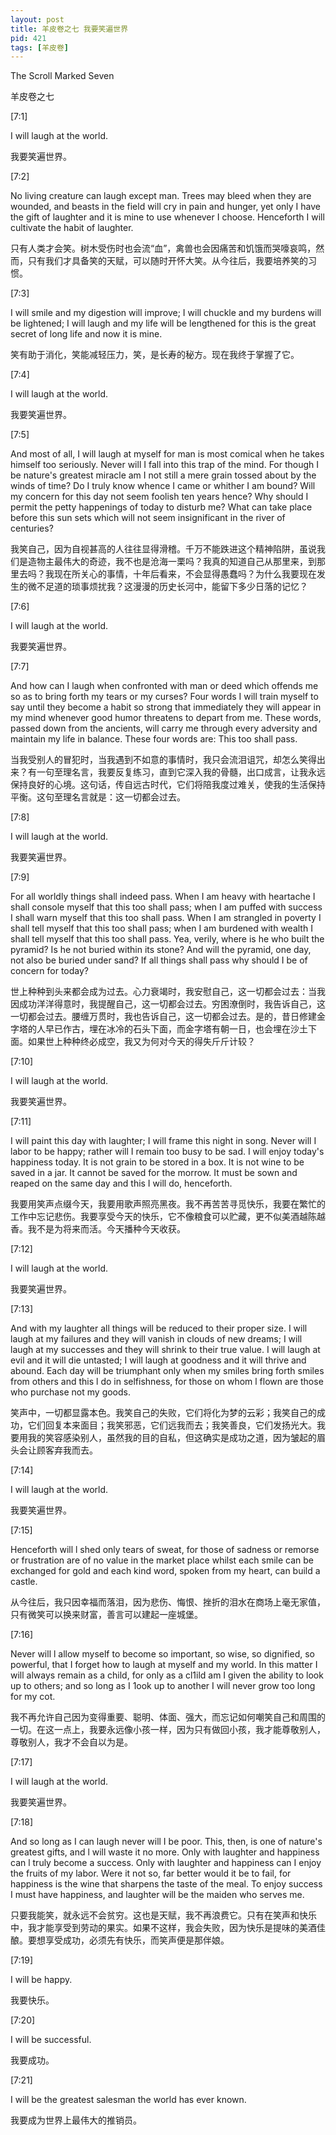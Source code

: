 ```yaml
---
layout: post
title: 羊皮卷之七 我要笑遍世界 
pid: 421
tags: [羊皮卷]
---
```


The Scroll Marked Seven

羊皮卷之七

[7:1]

I will laugh at the world. 

我要笑遍世界。

[7:2]

No living creature can laugh except man. Trees may bleed when they are wounded, and beasts in the field will cry in pain and hunger, yet only I have the gift of laughter and it is mine to use whenever I choose. Henceforth I will cultivate the habit of laughter. 

只有人类才会笑。树木受伤时也会流“血”，禽兽也会因痛苦和饥饿而哭嚎哀鸣，然而，只有我们才具备笑的天赋，可以随时开怀大笑。从今往后，我要培养笑的习惯。

[7:3]

I will smile and my digestion will improve; I will chuckle and my burdens will be lightened; I will laugh and my life will be lengthened for this is the great secret of long life and now it is mine. 

笑有助于消化，笑能减轻压力，笑，是长寿的秘方。现在我终于掌握了它。

[7:4]

I will laugh at the world. 

我要笑遍世界。

[7:5]

And most of all, I will laugh at myself for man is most comical when he takes himself too seriously. Never will I fall into this trap of the mind. For though I be nature's greatest miracle am I not still a mere grain tossed about by the winds of time? Do I truly know whence I came or whither I am bound? Will my concern for this day not seem foolish ten years hence? Why should I permit the petty happenings of today to disturb me? What can take place before this sun sets which will not seem insignificant in the river of centuries? 

我笑自己，因为自视甚高的人往往显得滑稽。千万不能跌进这个精神陷阱，虽说我们是造物主最伟大的奇迹，我不也是沧海一栗吗？我真的知道自己从那里来，到那里去吗？我现在所关心的事情，十年后看来，不会显得愚蠢吗？为什么我要现在发生的微不足道的琐事烦扰我？这漫漫的历史长河中，能留下多少日落的记忆？

[7:6]

I will laugh at the world. 

我要笑遍世界。

[7:7]

And how can I laugh when confronted with man or deed which offends me so as to bring forth my tears or my curses? Four words I will train myself to say until they become a habit so strong that immediately they will appear in my mind whenever good humor threatens to depart from me. These words, passed down from the ancients, will carry me through every adversity and maintain my life in balance. These four words are: This too shall pass. 

当我受别人的冒犯时，当我遇到不如意的事情时，我只会流泪诅咒，却怎么笑得出来？有一句至理名言，我要反复练习，直到它深入我的骨髓，出口成言，让我永远保持良好的心境。这句话，传自远古时代，它们将陪我度过难关，使我的生活保持平衡。这句至理名言就是：这一切都会过去。

[7:8]

I will laugh at the world. 

我要笑遍世界。

[7:9]

For all worldly things shall indeed pass. When I am heavy with heartache I shall console myself that this too shall pass; when I am puffed with success I shall warn myself that this too shall pass. When I am strangled in poverty I shall tell myself that this too shall pass; when I am burdened with wealth I shall tell myself that this too shall pass. Yea, verily, where is he who built the pyramid? Is he not buried within its stone? And will the pyramid, one day, not also be buried under sand? If all things shall pass why should I be of concern for today? 

世上种种到头来都会成为过去。心力衰竭时，我安慰自己，这一切都会过去：当我因成功洋洋得意时，我提醒自己，这一切都会过去。穷困潦倒时，我告诉自己，这一切都会过去。腰缠万贯时，我也告诉自己，这一切都会过去。是的，昔日修建金字塔的人早已作古，埋在冰冷的石头下面，而金字塔有朝一日，也会埋在沙土下面。如果世上种种终必成空，我又为何对今天的得失斤斤计较？

[7:10]

I will laugh at the world. 

我要笑遍世界。

[7:11]

I will paint this day with laughter; I will frame this night in song. Never will I labor to be happy; rather will I remain too busy to be sad. I will enjoy today's happiness today. It is not grain to be stored in a box. It is not wine to be saved in a jar. It cannot be saved for the morrow. It must be sown and reaped on the same day and this I will do, henceforth. 

我要用笑声点缀今天，我要用歌声照亮黑夜。我不再苦苦寻觅快乐，我要在繁忙的工作中忘记悲伤。我要享受今天的快乐，它不像粮食可以贮藏，更不似美酒越陈越香。我不是为将来而活。今天播种今天收获。

[7:12]

I will laugh at the world. 

我要笑遍世界。

[7:13]

And with my laughter all things will be reduced to their proper size. I will laugh at my failures and they will vanish in clouds of new dreams; I will laugh at my successes and they will shrink to their true value. I will laugh at evil and it will die untasted; I will laugh at goodness and it will thrive and abound. Each day will be triumphant only when my smiles bring forth smiles from others and this l do in selfishness, for those on whom l flown are those who purchase not my goods. 

笑声中，一切都显露本色。我笑自己的失败，它们将化为梦的云彩；我笑自己的成功，它们回复本来面目；我笑邪恶，它们远我而去；我笑善良，它们发扬光大。我要用我的笑容感染别人，虽然我的目的自私，但这确实是成功之道，因为皱起的眉头会让顾客弃我而去。

[7:14]

I will laugh at the world. 

我要笑遍世界。

[7:15]

Henceforth will l shed only tears of sweat, for those of sadness or remorse or frustration are of no value in the market place whilst each smile can be exchanged for gold and each kind word, spoken from my heart, can build a castle. 

从今往后，我只因幸福而落泪，因为悲伤、悔恨、挫折的泪水在商场上毫无家值，只有微笑可以换来财富，善言可以建起一座城堡。

[7:16]

Never will l allow myself to become so important, so wise, so dignified, so powerful, that I forget how to laugh at myself and my world. In this matter I will always remain as a child, for only as a cl1ild am I given the ability to look up to others; and so long as I 1ook up to another I will never grow too long for my cot. 

我不再允许自己因为变得重要、聪明、体面、强大，而忘记如何嘲笑自己和周围的一切。在这一点上，我要永远像小孩一样，因为只有做回小孩，我才能尊敬别人，尊敬别人，我才不会自以为是。

[7:17]

I will laugh at the world. 

我要笑遍世界。

[7:18]

And so long as I can laugh never will I be poor. This, then, is one of nature's greatest gifts, and l will waste it no more. Only with laughter and happiness can l truly become a success. Only with laughter and happiness can I enjoy the fruits of my labor. Were it not so, far better would it be to fail, for happiness is the wine that sharpens the taste of the meal. To enjoy success I must have happiness, and laughter will be the maiden who serves me. 

只要我能笑，就永远不会贫穷。这也是天赋，我不再浪费它。只有在笑声和快乐中，我才能享受到劳动的果实。如果不这样，我会失败，因为快乐是提味的美酒佳酿。要想享受成功，必须先有快乐，而笑声便是那伴娘。

[7:19]

I will be happy. 

我要快乐。 

[7:20]

I will be successful. 

我要成功。

[7:21]

I will be the greatest salesman the world has ever known.

我要成为世界上最伟大的推销员。